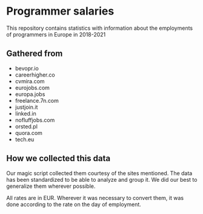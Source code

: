 # Programmer salaries

This repository contains statistics with information about the employments of
programmers in Europe in 2018-2021

## Gathered from

- bevopr.io
- careerhigher.co
- cvmira.com
- eurojobs.com
- europa.jobs
- freelance.7n.com
- justjoin.it
- linked.in
- nofluffjobs.com
- orsted.pl
- quora.com
- tech.eu

## How we collected this data

Our magic script collected them courtesy of the sites mentioned.
The data has been standardized to be able to analyze and group it.
We did our best to generalize them wherever possible.

All rates are in EUR. Wherever it was necessary to convert them, it was done according
to the rate on the day of employment.
